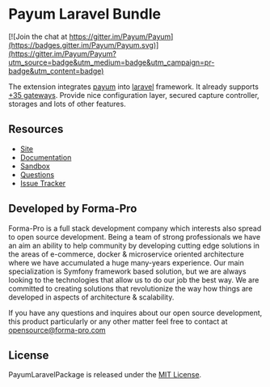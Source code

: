# Payum Laravel Bundle

[![Join the chat at https://gitter.im/Payum/Payum](https://badges.gitter.im/Payum/Payum.svg)](https://gitter.im/Payum/Payum?utm_source=badge&utm_medium=badge&utm_campaign=pr-badge&utm_content=badge)

The extension integrates [payum](http://payum.forma-dev.com/documentation#Payum) into [laravel](http://laravel.com/) framework.
It already  supports [+35 gateways](https://github.com/Payum/Core/blob/master/Resources/docs/supported-gateways.md).
Provide nice configuration layer, secured capture controller, storages and lots of other features.

## Resources

* [Site](https://payum.forma-pro.com/)
* [Documentation](https://github.com/Payum/Payum/blob/master/docs/index.md#laravel-payum-package)
* [Sandbox](https://github.com/makasim/PayumLaravelBundleSandbox)
* [Questions](http://stackoverflow.com/questions/tagged/payum)
* [Issue Tracker](https://github.com/Payum/PayumLaravelBundle/issues)

## Developed by Forma-Pro

Forma-Pro is a full stack development company which interests also spread to open source development. 
Being a team of strong professionals we have an aim an ability to help community by developing cutting edge solutions in the areas of e-commerce, docker & microservice oriented architecture where we have accumulated a huge many-years experience. 
Our main specialization is Symfony framework based solution, but we are always looking to the technologies that allow us to do our job the best way. We are committed to creating solutions that revolutionize the way how things are developed in aspects of architecture & scalability.

If you have any questions and inquires about our open source development, this product particularly or any other matter feel free to contact at opensource@forma-pro.com

## License

PayumLaravelPackage is released under the [MIT License](LICENSE).
